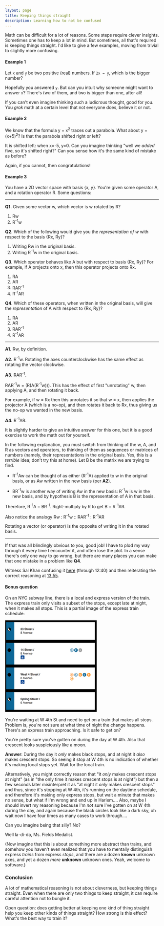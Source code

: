 ```yaml
---
layout: page
title: Keeping things straight
description: Learning how to not be confused
---
```


Math can be difficult for a lot of reasons. Some steps require clever
insights. Sometimes one has to keep a lot in mind. But sometimes, all
that's required is keeping things straight. I'd like to give a few
examples, moving from trivial to slightly more confusing.

#### Example 1

Let `x` and `y` be two positive (real) numbers. If `2x = y`, which is
the bigger number?

Hopefully you answered `y`. But can you intuit why someone might want to
answer `x`? There's _two_ of them, and two is bigger than one, after
all!

If you can't even imagine thinking such a ludicrous thought, good
for you. You _grok_ math at a certain level that not everyone does,
believe it or not.

#### Example 2

We know that the formula y = x<sup>2</sup> traces out a parabola. What
about y = (x+5)<sup>2</sup>? Is that the parabola shifted right or left?

It is shifted left: when x=-5, y=0. Can you imagine thinking "well we
_added_ five, so it's shifted right?" Can you sense how it's the same
kind of mistake as before?

Again, if you cannot, then congratulations!

#### Example 3

You have a 2D vector space with basis {x, y}. You're given some operator
A, and a rotation operator R. Some questions:

---

**Q1.** Given some vector w, which vector is w rotated by R?

  1. Rw
  1. R<sup>-1</sup>w

**Q2.** Which of the following would give you the _representation of w_
with respect to the basis {Rx, Ry}?

  1. Writing Rw in the original basis.
  1. Writing R<sup>-1</sup>w in the original basis.

**Q3.**
Which operator behaves like A but with respect to basis {Rx, Ry}? For
example, if A projects onto x, then this operator projects onto Rx.

  1. RA
  2. AR
  3. RAR<sup>-1</sup>
  4. R<sup>-1</sup>AR

**Q4.**
Which of these operators, when written in the original basis, will give
the *representation* of A with respect to {Rx, Ry}?

  1. RA
  2. AR
  3. RAR<sup>-1</sup>
  4. R<sup>-1</sup>AR

---

**A1.**
Rw, by definition.

**A2.**
R<sup>-1</sup>w. Rotating the axes counterclockwise has the same effect
as rotating the vector clockwise.

**A3.**
RAR<sup>-1</sup>.

RAR<sup>-1</sup>w = (R(A(R<sup>-1</sup>w))). This has the effect of
first "unrotating" w, then applying A, and then rotating it back.

For example, if w = Rx then this unrotates it so that w = x, then
applies the projector A (which is a no-op), and then rotates it back to
Rx, thus giving us the no-op we wanted in the new basis.

**A4.**
R<sup>-1</sup>AR.

It is slightly harder to give an intuitive answer for this one, but it
is a good exercise to work the math out for yourself.

In the following explanation, you must switch from thinking of the
w, A, and R as vectors and operators, to thinking of them as sequences
or matrices of numbers (namely, their representations in the original
basis. Yes, this is a *terrible* idea; don't try this at home).
Let B be the matrix we are trying to find.

  * R<sup>-1</sup>Aw can be thought of as either (R<sup>-1</sup>A) applied
to w in the original basis, or as Aw written in the new basis (per **A2**).

  * BR<sup>-1</sup>w is another way of writing Aw in the new basis:
R<sup>-1</sup>w is w in the new basis, and by hypothesis B
is the representation of A in that basis.

Therefore, R<sup>-1</sup>A = BR<sup>-1</sup>. Right-multiply by R to get
B = R<sup>-1</sup>AR.

Also notice the analogy Rw : R<sup>-1</sup>w :: RAR<sup>-1</sup> : R<sup>-1</sup>AR

Rotating a vector (or operator) is the opposite of writing it in the
rotated basis.

---

If that was all blindingly obvious to you, good job! I have to plod my
way through it every time I encounter it, and often lose the plot.
In a sense there's only one way to go wrong, but there are many places
you can make that one mistake in a problem like **Q4**.

Witness Sal Khan confusing it
[here](https://youtu.be/PiuhTj0zCf4?t=11m42s) (through
12:40) and then reiterating the correct reasoning at
[13:55](https://youtu.be/PiuhTj0zCf4?t=13m55s).


#### Bonus question

On an NYC subway line, there is a local and express version of the
train. The express train only visits a subset of the stops, except
late at night, when it makes all stops. This is a partial image of the
express train schedule:

<img src="a-train.jpg" width="300" height="300" />

You're waiting at W 4th St and need to get on a train that makes all
stops. Problem is, you're not sure at what time of night the change
happens. There's an express train approaching. Is it safe to get on?

You're pretty sure you've gotten on during the day at W 4th. Also that
crescent looks suspiciously like a moon.

**Answer**: During the day it *only* makes black stops, and at night it
*also* makes crescent stops. So seeing it stop at W 4th is no indication
of whether it's making local stops yet. Wait for the local train.

Alternatively, you might correctly reason that "it *only* makes crescent
stops at night" (as in "the only time it makes crescent stops is at
night") but then a few seconds later misinterpret it as "at night it
*only* makes crescent stops" and thus, since it's stopping at W 4th,
it's running on the daytime schedule, and therefore it's making only express
stops, but wait a minute that makes no sense, but what if I'm wrong and
end up in Harlem.... Also, maybe I should invert my reasoning because
I'm *not* sure I've gotten on at W 4th during the day, and
again because the black circles look like a dark sky, oh wait now I
have four times as many cases to work through....

Can you imagine being that silly? No?

Well la-di-da, Ms. Fields Medalist.

(Now imagine that this is about something more abstract than trains,
and somehow you haven't even realized that you have to mentally distinguish
express *trains* from express *stops*, and there are a dozen **known**
unknown axes, and yet a dozen _more_ **unknown** unknown ones. Yeah,
welcome to software.)

### Conclusion

A lot of mathematical reasoning is not about cleverness, but keeping
things straight. Even when there are only two things to keep straight,
it can require careful attention not to bungle it.

Open question: does getting better at keeping one kind of thing straight
help you keep other kinds of things straight? How strong is this effect?
What's the best way to train it?
